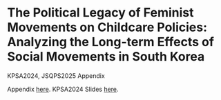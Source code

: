 # The Political Legacy of Feminist Movements on Childcare Policies: Analyzing the Long-term Effects of Social Movements in South Korea
KPSA2024, JSQPS2025 Appendix

Appendix [here](https://kazuhiroterashita.com/Feminist-Legacy-Childcare/appendix).
KPSA2024 Slides [here](https://kazuhiroterashita.com/Feminist-Legacy-Childcare/slide_KPSA2024).
